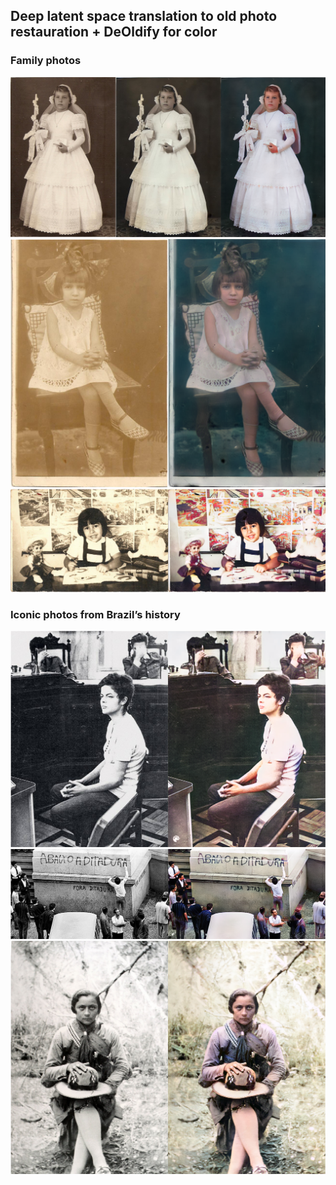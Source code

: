 
## Deep latent space translation to old photo restauration + DeOldify for color

### Family photos

![](images/comparison/family05.2.png)
![](images/comparison/family03.png) ![](images/comparison/family01.png)

### Iconic photos from Brazil’s history

![](images/comparison/ditadura03.png)
![](images/comparison/ditadura02.png)
![](images/comparison/mariabonita01.png)
